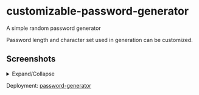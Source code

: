 # customizable-password-generator

A simple random password generator

Password length and character set used in generation can be customized.

## Screenshots

<details>
<summary>Expand/Collapse</summary>

![The generator](https://puu.sh/GC5dT/405ddcad0c.png)

![A password generated](https://puu.sh/GC5kb/73d136c167.png)

![Again?](https://puu.sh/GC5kA/4ae62bf9b5.png)

</details>

Deployment: [password-generator](https://ducktrshessami.github.io/password-generator)
